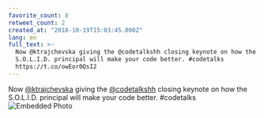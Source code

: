 ```yaml
---
favorite_count: 8
retweet_count: 2
created_at: "2018-10-19T15:03:45.000Z"
lang: en
full_text: >-
  Now @ktrajchevska giving the @codetalkshh closing keynote on how the
  S.O.L.I.D. principal will make your code better. #codetalks
  https://t.co/owEor0QsI2
---
```


Now [@ktrajchevska](https://twitter.com/ktrajchevska) giving the
[@codetalkshh](https://twitter.com/codetalkshh) closing keynote on how the
S.O.L.I.D. principal will make your code better. #codetalks
![Embedded Photo](https://twitter-media-coderbyheart.s3.eu-north-1.amazonaws.com/1053300676690886656-Dp4TX5gW4AAIjg0.jpg)
